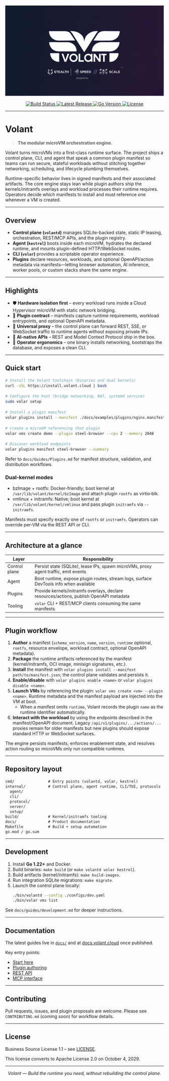 <p align="center">
  <img src="banner.png" alt="VOLANT — The Intelligent Execution Cloud"/>
</p>

<p align="center">
  <a href="https://github.com/volantvm/volant/actions">
    <img src="https://img.shields.io/github/actions/workflow/status/volantvm/volant/ci.yml?branch=main&style=flat-square&label=tests" alt="Build Status">
  </a>
  <a href="https://github.com/volantvm/volant/releases">
    <img src="https://img.shields.io/github/v/release/volantvm/volant.svg?style=flat-square" alt="Latest Release">
  </a>
  <a href="https://golang.org/">
    <img src="https://img.shields.io/badge/Go-1.22+-black.svg?style=flat-square" alt="Go Version">
  </a>
  <a href="https://github.com/volantvm/volant/blob/main/LICENSE">
    <img src="https://img.shields.io/badge/License-BSL_1.1-black.svg?style=flat-square" alt="License">
  </a>
</p>

---

# Volant

> **The modular microVM orchestration engine.**

Volant turns microVMs into a first-class runtime surface. The project ships a control plane, CLI, and agent that speak a common plugin manifest so teams can run secure, stateful workloads without stitching together networking, scheduling, and lifecycle plumbing themselves.

Runtime-specific behavior lives in signed manifests and their associated artifacts. The core engine stays lean while plugin authors ship the kernels/initramfs overlays and workload processes their runtime requires. Operators decide which manifests to install and must reference one whenever a VM is created.

---

## Overview

- **Control plane (`volantd`)** manages SQLite-backed state, static IP leasing, orchestration, REST/MCP APIs, and the plugin registry.
- **Agent (`kestrel`)** boots inside each microVM, hydrates the declared runtime, and mounts plugin-defined HTTP/WebSocket routes.
- **CLI (`volar`)** provides a scriptable operator experience.
- **Plugins** declare resources, workloads, and optional OpenAPI/action metadata via manifests—letting browser automation, AI inference, worker pools, or custom stacks share the same engine.

---

## Highlights

- 🛡 **Hardware isolation first** – every workload runs inside a Cloud Hypervisor microVM with static network bridging.
- 🧩 **Plugin contract** – manifests capture runtime requirements, workload entrypoints, and optional OpenAPI metadata.
- 🔌 **Universal proxy** – the control plane can forward REST, SSE, or WebSocket traffic to runtime agents without exposing private IPs.
- 📡 **AI-native APIs** – REST and Model Context Protocol ship in the box.
- 🧰 **Operator ergonomics** – one binary installs networking, bootstraps the database, and exposes a clean CLI.

---

## Quick start

```bash
# Install the Volant toolchain (binaries and dual kernels)
curl -sSL https://install.volant.cloud | bash

# Configure the host (bridge networking, NAT, systemd service)
sudo volar setup

# Install a plugin manifest
volar plugins install --manifest ./docs/examples/plugins/nginx.manifest.json

# Create a microVM referencing that plugin
volar vms create demo --plugin steel-browser --cpu 2 --memory 2048

# Discover workload endpoints
volar plugins manifest steel-browser --summary
```

Refer to `docs/Guides/Plugins.md` for manifest structure, validation, and distribution workflows.

### Dual-kernel modes

- bzImage + rootfs: Docker-friendly; boot kernel at `/var/lib/volant/kernel/bzImage` and attach plugin `rootfs` as virtio‑blk.
- vmlinux + initramfs: Native; boot kernel at `/var/lib/volant/kernel/vmlinux` and pass plugin `initramfs` via `--initramfs`.

Manifests must specify exactly one of `rootfs` or `initramfs`. Operators can override per‑VM via the REST API or CLI.

---

## Architecture at a glance

| Layer | Responsibility |
| ----- | -------------- |
| Control plane | Persist state (SQLite), lease IPs, spawn microVMs, proxy agent traffic, emit events |
| Agent | Boot runtime, expose plugin routes, stream logs, surface DevTools info when available |
| Plugins | Provide kernels/initramfs overlays, declare resources/actions, publish OpenAPI metadata |
| Tooling | `volar` CLI + REST/MCP clients consuming the same manifests |

---

## Plugin workflow

1. **Author** a manifest (`schema_version`, `name`, `version`, `runtime` optional, `rootfs`, resource envelope, workload contract, optional OpenAPI metadata).
2. **Package** the runtime artifacts referenced by the manifest (kernel/initramfs, OCI image, minisign signatures, etc.).
3. **Install** the manifest with `volar plugins install --manifest path/to/manifest.json`; the control plane validates and persists it.
4. **Enable/disable** with `volar plugins enable <name>` or `volar plugins disable <name>`.
5. **Launch VMs** by referencing the plugin: `volar vms create <vm> --plugin <name>`. Runtime metadata and the manifest payload are injected into the VM at boot.
   - When a manifest omits `runtime`, Volant records the plugin `name` as the runtime identifier automatically.
6. **Interact with the workload** by using the endpoints described in the manifest/OpenAPI document. Legacy `/api/v1/plugins/.../actions/...` proxies remain for older manifests but new plugins should expose standard HTTP or WebSocket surfaces.

The engine persists manifests, enforces enablement state, and resolves action routing so microVMs only run compatible runtimes.

---

## Repository layout

```
cmd/               # Entry points (volantd, volar, kestrel)
internal/          # Control plane, agent runtime, CLI/TUI, protocols
  agent/
  cli/
  protocol/
  server/
  setup/
build/             # Kernel/initramfs tooling
docs/              # Product documentation
Makefile           # Build + setup automation
go.mod / go.sum
```

---

## Development

1. Install **Go 1.22+** and Docker.
2. Build binaries: `make build` (or `make volantd volar kestrel`).
3. Build artifacts (kernel/initramfs): `make build-images`.
4. Run integration SQLite migrations: `make migrate`.
5. Launch the control plane locally:
   ```bash
   ./bin/volantd --config ./configs/dev.yaml
   ./bin/volar vms list
   ```

See `docs/guides/development.md` for deeper instructions.

---

## Documentation

The latest guides live in [`docs/`](docs) and at [docs.volant.cloud](https://docs.volant.cloud) once published.

Key entry points:
- [Start here](docs/Start/introduction.md)
- [Plugin authoring](docs/Guides/Plugins.md)
- [REST API](docs/API/Rest%20API.md)
- [MCP interface](docs/API/MCP.md)

---

## Contributing

Pull requests, issues, and plugin proposals are welcome. Please see `CONTRIBUTING.md` (coming soon) for workflow details.

---

## License

Business Source License 1.1 – see [LICENSE](LICENSE).

This license converts to Apache License 2.0 on October 4, 2029.

---

<p align="center"><i>Volant — Build the runtime you need, without rebuilding the control plane.</i></p>
